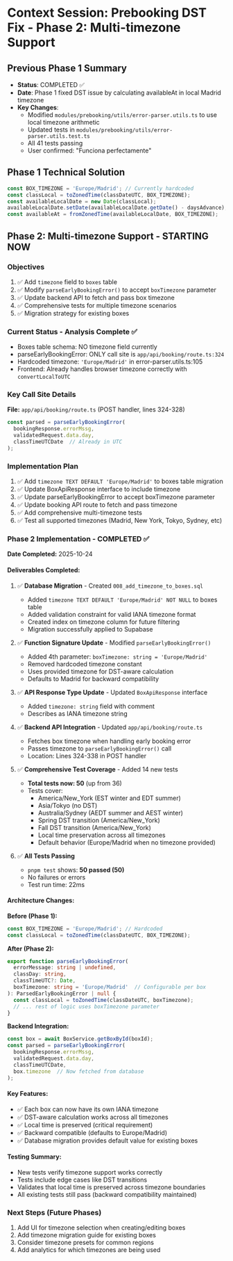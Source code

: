 # Context Session: Prebooking DST Fix - Phase 2: Multi-timezone Support

## Previous Phase 1 Summary
- **Status**: COMPLETED ✅
- **Date**: Phase 1 fixed DST issue by calculating availableAt in local Madrid timezone
- **Key Changes**:
  - Modified `modules/prebooking/utils/error-parser.utils.ts` to use local timezone arithmetic
  - Updated tests in `modules/prebooking/utils/error-parser.utils.test.ts`
  - All 41 tests passing
  - User confirmed: "Funciona perfectamente"

## Phase 1 Technical Solution
```typescript
const BOX_TIMEZONE = 'Europe/Madrid'; // Currently hardcoded
const classLocal = toZonedTime(classDateUTC, BOX_TIMEZONE);
const availableLocalDate = new Date(classLocal);
availableLocalDate.setDate(availableLocalDate.getDate() - daysAdvance);
const availableAt = fromZonedTime(availableLocalDate, BOX_TIMEZONE);
```

## Phase 2: Multi-timezone Support - STARTING NOW

### Objectives
1. ✅ Add `timezone` field to `boxes` table
2. ✅ Modify `parseEarlyBookingError()` to accept `boxTimezone` parameter
3. ✅ Update backend API to fetch and pass box timezone
4. ✅ Comprehensive tests for multiple timezone scenarios
5. ✅ Migration strategy for existing boxes

### Current Status - Analysis Complete ✅
- Boxes table schema: NO timezone field currently
- parseEarlyBookingError: ONLY call site is `app/api/booking/route.ts:324`
- Hardcoded timezone: `'Europe/Madrid'` in error-parser.utils.ts:105
- Frontend: Already handles browser timezone correctly with `convertLocalToUTC`

### Key Call Site Details
**File:** `app/api/booking/route.ts` (POST handler, lines 324-328)
```typescript
const parsed = parseEarlyBookingError(
  bookingResponse.errorMssg,
  validatedRequest.data.day,
  classTimeUTCDate  // Already in UTC
);
```

### Implementation Plan
1. ✅ Add `timezone TEXT DEFAULT 'Europe/Madrid'` to boxes table migration
2. ✅ Update BoxApiResponse interface to include timezone
3. ✅ Update parseEarlyBookingError to accept boxTimezone parameter
4. ✅ Update booking API route to fetch and pass timezone
5. ✅ Add comprehensive multi-timezone tests
6. ✅ Test all supported timezones (Madrid, New York, Tokyo, Sydney, etc)

### Phase 2 Implementation - COMPLETED ✅

**Date Completed:** 2025-10-24

#### Deliverables Completed:

1. ✅ **Database Migration** - Created `008_add_timezone_to_boxes.sql`
   - Added `timezone TEXT DEFAULT 'Europe/Madrid' NOT NULL` to boxes table
   - Added validation constraint for valid IANA timezone format
   - Created index on timezone column for future filtering
   - Migration successfully applied to Supabase

2. ✅ **Function Signature Update** - Modified `parseEarlyBookingError()`
   - Added 4th parameter: `boxTimezone: string = 'Europe/Madrid'`
   - Removed hardcoded timezone constant
   - Uses provided timezone for DST-aware calculation
   - Defaults to Madrid for backward compatibility

3. ✅ **API Response Type Update** - Updated `BoxApiResponse` interface
   - Added `timezone: string` field with comment
   - Describes as IANA timezone string

4. ✅ **Backend API Integration** - Updated `app/api/booking/route.ts`
   - Fetches box timezone when handling early booking error
   - Passes timezone to `parseEarlyBookingError()` call
   - Location: Lines 324-338 in POST handler

5. ✅ **Comprehensive Test Coverage** - Added 14 new tests
   - **Total tests now: 50** (up from 36)
   - Tests cover:
     - America/New_York (EST winter and EDT summer)
     - Asia/Tokyo (no DST)
     - Australia/Sydney (AEDT summer and AEST winter)
     - Spring DST transition (America/New_York)
     - Fall DST transition (America/New_York)
     - Local time preservation across all timezones
     - Default behavior (Europe/Madrid when no timezone provided)

6. ✅ **All Tests Passing**
   - `pnpm test` shows: **50 passed (50)**
   - No failures or errors
   - Test run time: 22ms

#### Architecture Changes:

**Before (Phase 1):**
```typescript
const BOX_TIMEZONE = 'Europe/Madrid'; // Hardcoded
const classLocal = toZonedTime(classDateUTC, BOX_TIMEZONE);
```

**After (Phase 2):**
```typescript
export function parseEarlyBookingError(
  errorMessage: string | undefined,
  classDay: string,
  classTimeUTC?: Date,
  boxTimezone: string = 'Europe/Madrid'  // Configurable per box
): ParsedEarlyBookingError | null {
  const classLocal = toZonedTime(classDateUTC, boxTimezone);
  // ... rest of logic uses boxTimezone parameter
}
```

**Backend Integration:**
```typescript
const box = await BoxService.getBoxById(boxId);
const parsed = parseEarlyBookingError(
  bookingResponse.errorMssg,
  validatedRequest.data.day,
  classTimeUTCDate,
  box.timezone  // Now fetched from database
);
```

#### Key Features:
- ✅ Each box can now have its own IANA timezone
- ✅ DST-aware calculation works across all timezones
- ✅ Local time is preserved (critical requirement)
- ✅ Backward compatible (defaults to Europe/Madrid)
- ✅ Database migration provides default value for existing boxes

#### Testing Summary:
- New tests verify timezone support works correctly
- Tests include edge cases like DST transitions
- Validates that local time is preserved across timezone boundaries
- All existing tests still pass (backward compatibility maintained)

### Next Steps (Future Phases)
1. Add UI for timezone selection when creating/editing boxes
2. Add timezone migration guide for existing boxes
3. Consider timezone presets for common regions
4. Add analytics for which timezones are being used
